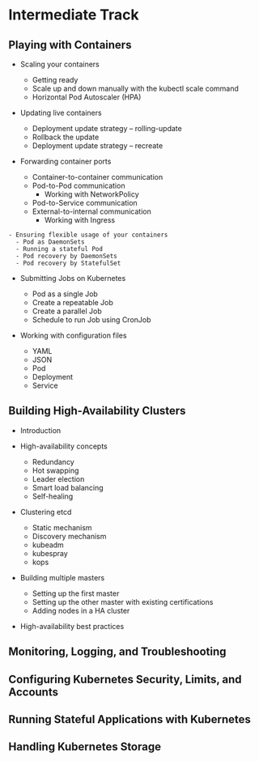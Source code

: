 # Intermediate Track

## Playing with Containers

   - Scaling your containers
     - Getting ready
     - Scale up and down manually with the kubectl scale command
     - Horizontal Pod Autoscaler (HPA)
   - Updating live containers
     - Deployment update strategy – rolling-update
     - Rollback the update
     - Deployment update strategy – recreate

   - Forwarding container ports
     - Container-to-container communication
     - Pod-to-Pod communication
       - Working with NetworkPolicy
     - Pod-to-Service communication
     - External-to-internal communication
       - Working with Ingress

    - Ensuring flexible usage of your containers
      - Pod as DaemonSets
	  - Running a stateful Pod
	  - Pod recovery by DaemonSets
	  - Pod recovery by StatefulSet

   - Submitting Jobs on Kubernetes
     - Pod as a single Job
     - Create a repeatable Job
     - Create a parallel Job
     - Schedule to run Job using CronJob

   - Working with configuration files
     - YAML
     - JSON
     - Pod
     - Deployment
     - Service


## Building High-Availability Clusters

   - Introduction
   - High-availability concepts
     - Redundancy
     - Hot swapping
     - Leader election
     - Smart load balancing
     - Self-healing
   
  - Clustering etcd
    - Static mechanism
    - Discovery  mechanism
    - kubeadm
    - kubespray
    - kops
   
  - Building multiple masters
    - Setting up the first master
    - Setting up the other master with existing certifications
    - Adding nodes in a HA cluster
  
  - High-availability best practices  
  
## Monitoring, Logging, and Troubleshooting

## Configuring Kubernetes Security, Limits, and Accounts

## Running Stateful Applications with Kubernetes

## Handling Kubernetes Storage
